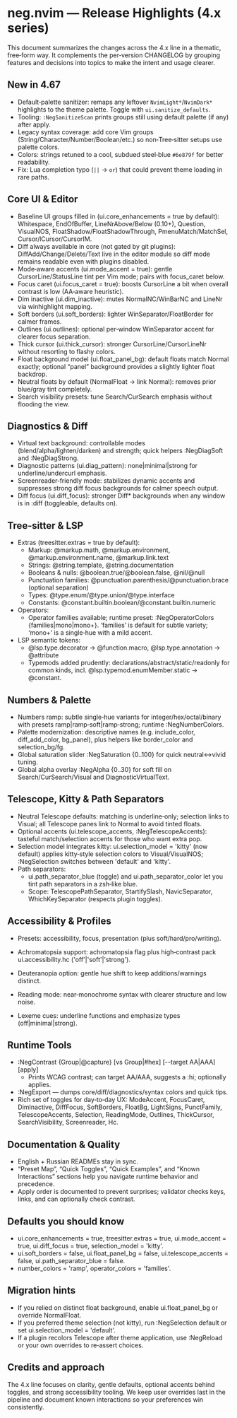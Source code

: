 # neg.nvim — Release Highlights (4.x series)

This document summarizes the changes across the 4.x line in a thematic, free‑form way. It complements the per‑version CHANGELOG by grouping features and decisions into topics to make the intent and usage clearer.

## New in 4.67

- Default‑palette sanitizer: remaps any leftover `NvimLight*`/`NvimDark*` highlights to the theme palette. Toggle with `ui.sanitize_defaults`.
- Tooling: `:NegSanitizeScan` prints groups still using default palette (if any) after apply.
- Legacy syntax coverage: add core Vim groups (String/Character/Number/Boolean/etc.) so non‑Tree‑sitter setups use palette colors.
- Colors: strings retuned to a cool, subdued steel‑blue `#6e879f` for better readability.
- Fix: Lua completion typo (`||` → `or`) that could prevent theme loading in rare paths.

## Core UI & Editor

- Baseline UI groups filled in (ui.core_enhancements = true by default): Whitespace, EndOfBuffer, LineNrAbove/Below (0.10+), Question, VisualNOS, FloatShadow/FloatShadowThrough, PmenuMatch/MatchSel, Cursor/lCursor/CursorIM.
- Diff always available in core (not gated by git plugins): DiffAdd/Change/Delete/Text live in the editor module so diff mode remains readable even with plugins disabled.
- Mode‑aware accents (ui.mode_accent = true): gentle CursorLine/StatusLine tint per Vim mode; pairs with focus_caret below.
- Focus caret (ui.focus_caret = true): boosts CursorLine a bit when overall contrast is low (AA‑aware heuristic).
- Dim inactive (ui.dim_inactive): mutes NormalNC/WinBarNC and LineNr via winhighlight mapping.
- Soft borders (ui.soft_borders): lighter WinSeparator/FloatBorder for calmer frames.
- Outlines (ui.outlines): optional per‑window WinSeparator accent for clearer focus separation.
- Thick cursor (ui.thick_cursor): stronger CursorLine/CursorLineNr without resorting to flashy colors.
- Float background model (ui.float_panel_bg): default floats match Normal exactly; optional “panel” background provides a slightly lighter float backdrop.
- Neutral floats by default (NormalFloat → link Normal): removes prior blue/gray tint completely.
- Search visibility presets: tune Search/CurSearch emphasis without flooding the view.

## Diagnostics & Diff

- Virtual text background: controllable modes (blend/alpha/lighten/darken) and strength; quick helpers :NegDiagSoft and :NegDiagStrong.
- Diagnostic patterns (ui.diag_pattern): none|minimal|strong for underline/undercurl emphasis.
- Screenreader‑friendly mode: stabilizes dynamic accents and suppresses strong diff focus backgrounds for calmer speech output.
- Diff focus (ui.diff_focus): stronger Diff* backgrounds when any window is in :diff (toggleable, defaults on).

## Tree‑sitter & LSP

- Extras (treesitter.extras = true by default):
  - Markup: @markup.math, @markup.environment, @markup.environment.name, @markup.link.text
  - Strings: @string.template, @string.documentation
  - Booleans & nulls: @boolean.true/@boolean.false, @nil/@null
  - Punctuation families: @punctuation.parenthesis/@punctuation.brace (optional separation)
  - Types: @type.enum/@type.union/@type.interface
  - Constants: @constant.builtin.boolean/@constant.builtin.numeric
- Operators:
  - Operator families available; runtime preset: :NegOperatorColors {families|mono|mono+}. ‘families’ is default for subtle variety; ‘mono+’ is a single‑hue with a mild accent.
- LSP semantic tokens:
  - @lsp.type.decorator → @function.macro, @lsp.type.annotation → @attribute
  - Typemods added prudently: declarations/abstract/static/readonly for common kinds, incl. @lsp.typemod.enumMember.static → @constant.

## Numbers & Palette

- Numbers ramp: subtle single‑hue variants for integer/hex/octal/binary with presets ramp|ramp‑soft|ramp‑strong; runtime :NegNumberColors.
- Palette modernization: descriptive names (e.g. include_color, diff_add_color, bg_panel), plus helpers like border_color and selection_bg/fg.
- Global saturation slider :NegSaturation {0..100} for quick neutral↔vivid tuning.
- Global alpha overlay :NegAlpha {0..30} for soft fill on Search/CurSearch/Visual and DiagnosticVirtualText.

## Telescope, Kitty & Path Separators

- Neutral Telescope defaults: matching is underline‑only; selection links to Visual; all Telescope panes link to Normal to avoid tinted floats.
- Optional accents (ui.telescope_accents, :NegTelescopeAccents): tasteful match/selection accents for those who want extra pop.
- Selection model integrates kitty: ui.selection_model = 'kitty' (now default) applies kitty‑style selection colors to Visual/VisualNOS; :NegSelection switches between 'default' and 'kitty'.
- Path separators:
  - ui.path_separator_blue (toggle) and ui.path_separator_color let you tint path separators in a zsh‑like blue.
  - Scope: TelescopePathSeparator, StartifySlash, NavicSeparator, WhichKeySeparator (respects plugin toggles).

## Accessibility & Profiles

- Presets: accessibility, focus, presentation (plus soft/hard/pro/writing).
- Achromatopsia support: achromatopsia flag plus high‑contrast pack ui.accessibility.hc ('off'|'soft'|'strong').
- Deuteranopia option: gentle hue shift to keep additions/warnings distinct.
  
- Reading mode: near‑monochrome syntax with clearer structure and low noise.
- Lexeme cues: underline functions and emphasize types (off|minimal|strong).

## Runtime Tools

- :NegContrast {Group|@capture} [vs Group|#hex] [--target AA|AAA] [apply]
  - Prints WCAG contrast; can target AA/AAA, suggests a :hi; optionally applies.
- :NegExport — dumps core/diff/diagnostics/syntax colors and quick tips.
- Rich set of toggles for day‑to‑day UX: ModeAccent, FocusCaret, DimInactive, DiffFocus, SoftBorders, FloatBg, LightSigns, PunctFamily, TelescopeAccents, Selection, ReadingMode, Outlines, ThickCursor, SearchVisibility, Screenreader, Hc.

## Documentation & Quality

- English + Russian READMEs stay in sync.
- “Preset Map”, “Quick Toggles”, “Quick Examples”, and “Known Interactions” sections help you navigate runtime behavior and precedence.
- Apply order is documented to prevent surprises; validator checks keys, links, and can optionally check contrast.

## Defaults you should know

- ui.core_enhancements = true, treesitter.extras = true, ui.mode_accent = true, ui.diff_focus = true, selection_model = 'kitty'.
- ui.soft_borders = false, ui.float_panel_bg = false, ui.telescope_accents = false, ui.path_separator_blue = false.
- number_colors = 'ramp', operator_colors = 'families'.

## Migration hints

- If you relied on distinct float background, enable ui.float_panel_bg or override NormalFloat.
- If you preferred theme selection (not kitty), run :NegSelection default or set ui.selection_model = 'default'.
- If a plugin recolors Telescope after theme application, use :NegReload or your own overrides to re‑assert choices.

## Credits and approach

The 4.x line focuses on clarity, gentle defaults, optional accents behind toggles, and strong accessibility tooling. We keep user overrides last in the pipeline and document known interactions so your preferences win consistently.
